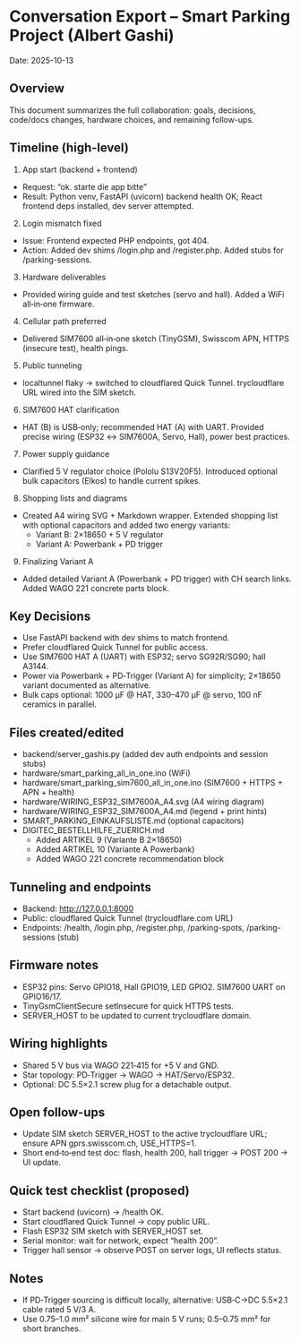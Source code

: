 # Conversation Export – Smart Parking Project (Albert Gashi)

Date: 2025-10-13

## Overview
This document summarizes the full collaboration: goals, decisions, code/docs changes, hardware choices, and remaining follow-ups.

## Timeline (high-level)
1) App start (backend + frontend)
- Request: “ok. starte die app bitte”
- Result: Python venv, FastAPI (uvicorn) backend health OK; React frontend deps installed, dev server attempted.

2) Login mismatch fixed
- Issue: Frontend expected PHP endpoints, got 404.
- Action: Added dev shims /login.php and /register.php. Added stubs for /parking-sessions.

3) Hardware deliverables
- Provided wiring guide and test sketches (servo and hall). Added a WiFi all‑in‑one firmware.

4) Cellular path preferred
- Delivered SIM7600 all‑in‑one sketch (TinyGSM), Swisscom APN, HTTPS (insecure test), health pings.

5) Public tunneling
- localtunnel flaky → switched to cloudflared Quick Tunnel. trycloudflare URL wired into the SIM sketch.

6) SIM7600 HAT clarification
- HAT (B) is USB‑only; recommended HAT (A) with UART. Provided precise wiring (ESP32 ↔ SIM7600A, Servo, Hall), power best practices.

7) Power supply guidance
- Clarified 5 V regulator choice (Pololu S13V20F5). Introduced optional bulk capacitors (Elkos) to handle current spikes.

8) Shopping lists and diagrams
- Created A4 wiring SVG + Markdown wrapper. Extended shopping list with optional capacitors and added two energy variants:
  - Variant B: 2×18650 + 5 V regulator
  - Variant A: Powerbank + PD trigger

9) Finalizing Variant A
- Added detailed Variant A (Powerbank + PD trigger) with CH search links. Added WAGO 221 concrete parts block.

## Key Decisions
- Use FastAPI backend with dev shims to match frontend.
- Prefer cloudflared Quick Tunnel for public access.
- Use SIM7600 HAT A (UART) with ESP32; servo SG92R/SG90; hall A3144.
- Power via Powerbank + PD‑Trigger (Variant A) for simplicity; 2×18650 variant documented as alternative.
- Bulk caps optional: 1000 µF @ HAT, 330–470 µF @ servo, 100 nF ceramics in parallel.

## Files created/edited
- backend/server_gashis.py (added dev auth endpoints and session stubs)
- hardware/smart_parking_all_in_one.ino (WiFi)
- hardware/smart_parking_sim7600_all_in_one.ino (SIM7600 + HTTPS + APN + health)
- hardware/WIRING_ESP32_SIM7600A_A4.svg (A4 wiring diagram)
- hardware/WIRING_ESP32_SIM7600A_A4.md (legend + print hints)
- SMART_PARKING_EINKAUFSLISTE.md (optional capacitors)
- DIGITEC_BESTELLHILFE_ZUERICH.md
  - Added ARTIKEL 9 (Variante B 2×18650)
  - Added ARTIKEL 10 (Variante A Powerbank)
  - Added WAGO 221 concrete recommendation block

## Tunneling and endpoints
- Backend: http://127.0.0.1:8000
- Public: cloudflared Quick Tunnel (trycloudflare.com URL)
- Endpoints: /health, /login.php, /register.php, /parking-spots, /parking-sessions (stub)

## Firmware notes
- ESP32 pins: Servo GPIO18, Hall GPIO19, LED GPIO2. SIM7600 UART on GPIO16/17.
- TinyGsmClientSecure setInsecure for quick HTTPS tests.
- SERVER_HOST to be updated to current trycloudflare domain.

## Wiring highlights
- Shared 5 V bus via WAGO 221‑415 for +5 V and GND.
- Star topology: PD‑Trigger → WAGO → HAT/Servo/ESP32.
- Optional: DC 5.5×2.1 screw plug for a detachable output.

## Open follow-ups
- Update SIM sketch SERVER_HOST to the active trycloudflare URL; ensure APN gprs.swisscom.ch, USE_HTTPS=1.
- Short end‑to‑end test doc: flash, health 200, hall trigger → POST 200 → UI update.

## Quick test checklist (proposed)
- Start backend (uvicorn) → /health OK.
- Start cloudflared Quick Tunnel → copy public URL.
- Flash ESP32 SIM sketch with SERVER_HOST set.
- Serial monitor: wait for network, expect “health 200”.
- Trigger hall sensor → observe POST on server logs, UI reflects status.

## Notes
- If PD‑Trigger sourcing is difficult locally, alternative: USB‑C→DC 5.5×2.1 cable rated 5 V/3 A.
- Use 0.75–1.0 mm² silicone wire for main 5 V runs; 0.5–0.75 mm² for short branches.
